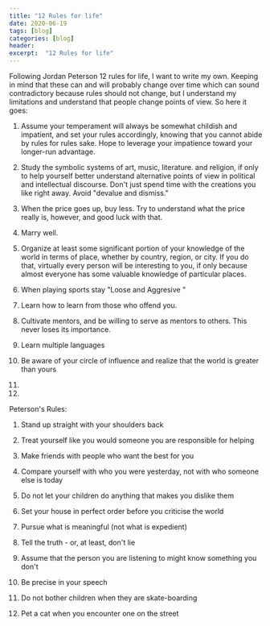 ```yaml
---
title: "12 Rules for life"
date: 2020-06-19
tags: [blog]
categories: [blog]
header:
excerpt:  "12 Rules for life"
---
```


Following Jordan Peterson 12 rules for life, I want to write my own. Keeping in mind that these can and will probably change over time which can sound contradictory because rules should not change, but I understand my limitations and understand that people change points of view. So here it goes:

1. Assume your temperament will always be somewhat childish and impatient, and set your rules accordingly, knowing that you cannot abide by rules for rules sake.  Hope to leverage your impatience toward your longer-run advantage.

2. Study the symbolic systems of art, music, literature. and religion, if only to help yourself better understand alternative points of view in political and intellectual discourse.  Don't just spend time with the creations you like right away.  Avoid "devalue and dismiss."

3. When the price goes up, buy less.  Try to understand what the price really is, however, and good luck with that.

4. Marry well.

5. Organize at least some significant portion of your knowledge of the world in terms of place, whether by country, region, or city.  If you do that, virtually every person will be interesting to you, if only because almost everyone has some valuable knowledge of particular places.

6. When playing sports stay "Loose and Aggresive "

7. Learn how to learn from those who offend you.

8. Cultivate mentors, and be willing to serve as mentors to others.  This never loses its importance.

9. Learn multiple languages

10. Be aware of your circle of influence and realize that the world is greater than yours

11. 

12. 


Peterson's Rules: 

1. Stand up straight with your shoulders back

2. Treat yourself like you would someone you are responsible for helping

3. Make friends with people who want the best for you

4. Compare yourself with who you were yesterday, not with who someone else is today

5. Do not let your children do anything that makes you dislike them

6. Set your house in perfect order before you criticise the world

7. Pursue what is meaningful (not what is expedient)

8. Tell the truth - or, at least, don't lie

9. Assume that the person you are listening to might know something you don't

10. Be precise in your speech

11. Do not bother children when they are skate-boarding

12. Pet a cat when you encounter one on the street
